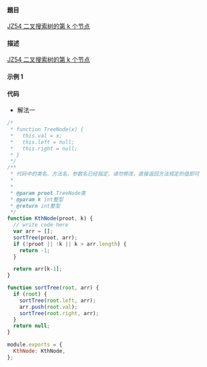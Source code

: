 #### 題目

[JZ54 二叉搜索树的第 k 个节点](https://www.nowcoder.com/practice/57aa0bab91884a10b5136ca2c087f8ff?tpId=13&tqId=2305268&ru=/practice/57aa0bab91884a10b5136ca2c087f8ff&qru=/ta/coding-interviews/question-ranking)

#### 描述

[JZ54 二叉搜索树的第 k 个节点](https://www.nowcoder.com/practice/57aa0bab91884a10b5136ca2c087f8ff?tpId=13&tqId=2305268&ru=/practice/57aa0bab91884a10b5136ca2c087f8ff&qru=/ta/coding-interviews/question-ranking)

#### 示例 1

#### 代码

- 解法一

```js
/*
 * function TreeNode(x) {
 *   this.val = x;
 *   this.left = null;
 *   this.right = null;
 * }
 */
/**
 * 代码中的类名、方法名、参数名已经指定，请勿修改，直接返回方法规定的值即可
 *
 *
 * @param proot TreeNode类
 * @param k int整型
 * @return int整型
 */
function KthNode(proot, k) {
  // write code here
  var arr = [];
  sortTree(proot, arr);
  if (!proot || !k || k > arr.length) {
    return -1;
  }

  return arr[k-1];
}

function sortTree(root, arr) {
  if (root) {
    sortTree(root.left, arr);
    arr.push(root.val);
    sortTree(root.right, arr);
  }
  return null;
}

module.exports = {
  KthNode: KthNode,
};
```
